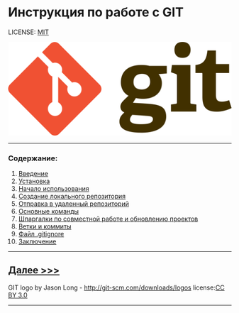 # Инструкция по работе с GIT


LICENSE: [MIT](./license.md)

![git-logo](./assets/1280px-Git-logo.svg.png)

---

### Содержание:
1. [Введение](./02_introduction.md)
1. [Установка](./03_installation.md) 
1. [Начало использования](./04_begin_use.md)
7. [Создание локального репозитория](./05_create.md)
5. [Отправка в удаленный репозиторий](./06_send.md)
8. [Основные команды](./07_instruction.md)
10. [Шпаргалки по совместной работе и обновлению проектов](./08_instruction2.md)
25. [Ветки и коммиты](./09_branch.md)
3030. [Файл .gitignore](./10_gitignore.md)
888. [Заключение](./11_END.md)

---

[Далее >>>](./02_introduction.md)
---

GIT logo by Jason Long - http://git-scm.com/downloads/logos
license:[CC BY 3.0](https://creativecommons.org/licenses/by/3.0/)

---